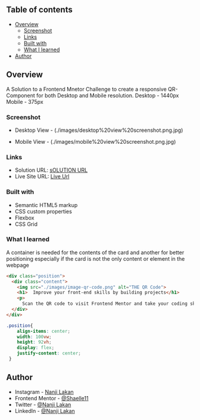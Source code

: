 ## Table of contents

- [Overview](#overview)
  - [Screenshot](#screenshot)
  - [Links](#links)
  - [Built with](#built-with)
  - [What I learned](#what-i-learned)
- [Author](#author)

## Overview
A Solution to a Frontend Mnetor Challenge to create a responsive QR-Component for both Desktop and Mobile resolution.
Desktop - 1440px
Mobile - 375px

### Screenshot

- Desktop View - (./images/desktop%20view%20screenshot.png.jpg)

- Mobile View - (./images/mobile%20view%20screenshot.png.jpg)

### Links

- Solution URL: [sOLUTION URL](https://www.frontendmentor.io/solutions/qr-component-card-mobile-and-desktop-view-sk0hP1j5Wa)
- Live Site URL: [Live Url](https://shaelle11.github.io/QR-code-component_responsive/)

### Built with

- Semantic HTML5 markup
- CSS custom properties
- Flexbox
- CSS Grid

### What I learned
A container is needed for the contents of the card and another for better positioning especially if the card is not the only content or element in the webpage
```html
<div class="position">
  <div class="content">
    <img src="./images/image-qr-code.png" alt="THE QR Code">
    <h1>  Improve your front-end skills by building projects</h1>
    <p>
      Scan the QR code to visit Frontend Mentor and take your coding skills to the next level</p>
  </div>
</div>
```
```css
.position{
    align-items: center;
    width: 100vw;
    height: 92vh;
    display: flex;
    justify-content: center;
 }
```
## Author

- Instagram - [Nanji Lakan](https://www.your-site.com)
- Frontend Mentor - [@Shaelle11](https://www.frontendmentor.io/profile/Shaelle11)
- Twitter - [@Nanji Lakan](https://twitter.com/NJamella3)
- LinkedIn - [@Nanji Lakan](https://www.linkedin.com/in/nanji-lakan-theshaelle/)